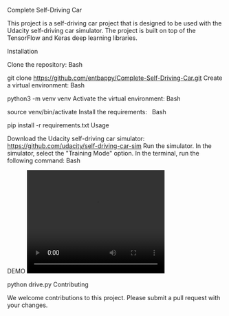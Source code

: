 Complete Self-Driving Car

This project is a self-driving car project that is designed to be used with the Udacity self-driving car simulator. The project is built on top of the TensorFlow and Keras deep learning libraries.

Installation

Clone the repository:
Bash

git clone https://github.com/entbappy/Complete-Self-Driving-Car.git
Create a virtual environment:
Bash

python3 -m venv venv
Activate the virtual environment:
Bash

source venv/bin/activate
Install the requirements:   
Bash

pip install -r requirements.txt
Usage

Download the Udacity self-driving car simulator: https://github.com/udacity/self-driving-car-sim
Run the simulator.
In the simulator, select the "Training Mode" option.
In the terminal, run the following command:
Bash

DEMO
<video width="320" height="240" controls>
  <source src="">
  Your browser does not support the video tag.
</video>


python drive.py
Contributing

We welcome contributions to this project. Please submit a pull request with your changes.

